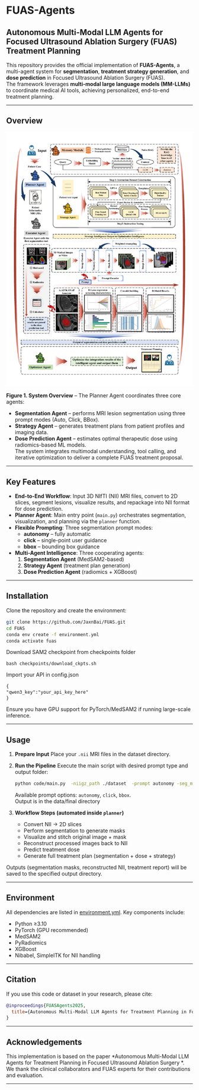 
# FUAS-Agents

## **Autonomous Multi-Modal LLM Agents for Focused Ultrasound Ablation Surgery (FUAS) Treatment Planning**

This repository provides the official implementation of **FUAS-Agents**, a multi-agent system for **segmentation**, **treatment strategy generation**, and **dose prediction** in Focused Ultrasound Ablation Surgery (FUAS).  
The framework leverages **multi-modal large language models (MM-LLMs)** to coordinate medical AI tools, achieving personalized, end-to-end treatment planning.

---

## Overview

<p align="center">
  <img src="pipeline.png" width="600">
</p>

**Figure 1. System Overview** – The Planner Agent coordinates three core agents:
* **Segmentation Agent** – performs MRI lesion segmentation using three prompt modes (Auto, Click, BBox).  
* **Strategy Agent** – generates treatment plans from patient profiles and imaging data.  
* **Dose Prediction Agent** – estimates optimal therapeutic dose using radiomics-based ML models.  
The system integrates multimodal understanding, tool calling, and iterative optimization to deliver a complete FUAS treatment proposal.

---

## Key Features
- **End-to-End Workflow**: Input 3D NIfTI (NII) MRI files, convert to 2D slices, segment lesions, visualize results, and repackage into NII format for dose prediction.
- **Planner Agent**: Main entry point (`main.py`) orchestrates segmentation, visualization, and planning via the `planner` function.
- **Flexible Prompting**: Three segmentation prompt modes:
  - **autonomy** – fully automatic
  - **click** – single-point user guidance
  - **bbox** – bounding box guidance
- **Multi-Agent Intelligence**: Three cooperating agents:
  1. **Segmentation Agent** (MedSAM2-based)
  2. **Strategy Agent** (treatment plan generation)
  3. **Dose Prediction Agent** (radiomics + XGBoost)

---

## Installation

Clone the repository and create the environment:

```bash
git clone https://github.com/JaxnBai/FUAS.git
cd FUAS
conda env create -f environment.yml
conda activate fuas
````
Download SAM2 checkpoint from checkpoints folder
```
bash checkpoints/download_ckpts.sh
```
Import your API in config.json
```
{
"qwen3_key":"your_api_key_here"
}
```

Ensure you have GPU support for PyTorch/MedSAM2 if running large-scale inference.

---

## Usage

1. **Prepare Input**
   Place your `.nii` MRI files in the dataset directory.

2. **Run the Pipeline**
   Execute the main script with desired prompt type and output folder:

   ```bash
   python code/main.py  -niigz_path ./dataset  -prompt autonomy -seg_model ./seg_model/autonomy_v1.pth -dose_model ./dose_model/dose_model_BayesSearchCV.joblib
   ```

   Available prompt options: `autonomy`, `click`, `bbox`.<br>
   Output is in the data/final directory

4. **Workflow Steps (automated inside `planner`)**

   * Convert NII → 2D slices
   * Perform segmentation to generate masks
   * Visualize and stitch original image + mask
   * Reconstruct processed images back to NII
   * Predict treatment dose
   * Generate full treatment plan (segmentation + dose + strategy)

Outputs (segmentation masks, reconstructed NII, treatment report) will be saved to the specified output directory.

---

## Environment

All dependencies are listed in [environment.yml](environment.yml).
Key components include:

* Python ≥3.10
* PyTorch (GPU recommended)
* MedSAM2
* PyRadiomics
* XGBoost
* Nibabel, SimpleITK for NII handling

---

## Citation

If you use this code or dataset in your research, please cite:

```bibtex
@inproceedings{FUASAgents2025,
  title={Autonomous Multi-Modal LLM Agents for Treatment Planning in Focused Ultrasound Ablation Surgery},
}
```

---

## Acknowledgements

This implementation is based on the paper
*Autonomous Multi-Modal LLM Agents for Treatment Planning in Focused Ultrasound Ablation Surgery *.
We thank the clinical collaborators and FUAS experts for their contributions and evaluation.

---


